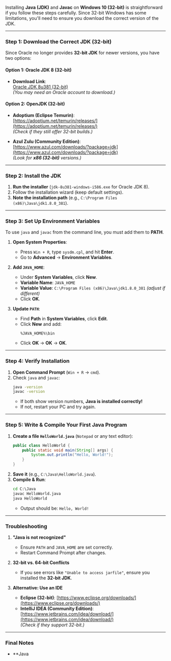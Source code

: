 Installing **Java (JDK)** and **Javac** on **Windows 10 (32-bit)** is straightforward if you follow these steps carefully. Since 32-bit Windows has some limitations, you'll need to ensure you download the correct version of the JDK.

---

### **Step 1: Download the Correct JDK (32-bit)**
Since Oracle no longer provides **32-bit JDK** for newer versions, you have two options:

#### **Option 1: Oracle JDK 8 (32-bit)**
- **Download Link**:  
  [Oracle JDK 8u381 (32-bit)](https://www.oracle.com/java/technologies/javase/javase8-archive-downloads.html)  
  *(You may need an Oracle account to download.)*

#### **Option 2: OpenJDK (32-bit)**
- **Adoptium (Eclipse Temurin)**:  
  [https://adoptium.net/temurin/releases/](https://adoptium.net/temurin/releases/)  
  *(Check if they still offer 32-bit builds.)*

- **Azul Zulu (Community Edition)**:  
  [https://www.azul.com/downloads/?package=jdk](https://www.azul.com/downloads/?package=jdk)  
  *(Look for **x86 (32-bit)** versions.)*

---

### **Step 2: Install the JDK**
1. **Run the installer** (`jdk-8u381-windows-i586.exe` for Oracle JDK 8).  
2. Follow the installation wizard (keep default settings).  
3. **Note the installation path** (e.g., `C:\Program Files (x86)\Java\jdk1.8.0_381`).  

---

### **Step 3: Set Up Environment Variables**
To use `java` and `javac` from the command line, you must add them to **PATH**.

1. **Open System Properties**:
   - Press `Win + R`, type `sysdm.cpl`, and hit **Enter**.
   - Go to **Advanced** → **Environment Variables**.

2. **Add `JAVA_HOME`**:
   - Under **System Variables**, click **New**.
   - **Variable Name**: `JAVA_HOME`  
   - **Variable Value**: `C:\Program Files (x86)\Java\jdk1.8.0_381` *(adjust if different)*  
   - Click **OK**.

3. **Update `PATH`**:
   - Find **Path** in **System Variables**, click **Edit**.
   - Click **New** and add:  
     ```
     %JAVA_HOME%\bin
     ```
   - Click **OK** → **OK** → **OK**.

---

### **Step 4: Verify Installation**
1. **Open Command Prompt** (`Win + R` → `cmd`).  
2. Check `java` and `javac`:
   ```cmd
   java -version
   javac -version
   ```
   - If both show version numbers, **Java is installed correctly!**  
   - If not, restart your PC and try again.

---

### **Step 5: Write & Compile Your First Java Program**
1. **Create a file `HelloWorld.java`** (`Notepad` or any text editor):
   ```java
   public class HelloWorld {
       public static void main(String[] args) {
           System.out.println("Hello, World!");
       }
   }
   ```
2. **Save it** (e.g., `C:\Java\HelloWorld.java`).  
3. **Compile & Run**:
   ```cmd
   cd C:\Java
   javac HelloWorld.java
   java HelloWorld
   ```
   - Output should be: `Hello, World!`

---

### **Troubleshooting**
1. **"Java is not recognized"**  
   - Ensure `PATH` and `JAVA_HOME` are set correctly.  
   - Restart Command Prompt after changes.  

2. **32-bit vs. 64-bit Conflicts**  
   - If you see errors like `"Unable to access jarfile"`, ensure you installed the **32-bit JDK**.  

3. **Alternative: Use an IDE**  
   - **Eclipse (32-bit)**: [https://www.eclipse.org/downloads/](https://www.eclipse.org/downloads/)  
   - **IntelliJ IDEA (Community Edition)**: [https://www.jetbrains.com/idea/download/](https://www.jetbrains.com/idea/download/)  
     *(Check if they support 32-bit.)*

---

### **Final Notes**
- **Java